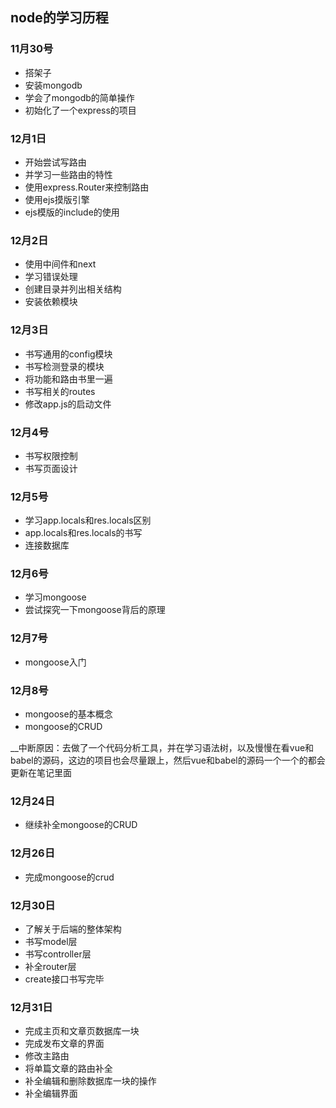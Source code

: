 ## node的学习历程

### 11月30号

- 搭架子
- 安装mongodb
- 学会了mongodb的简单操作
- 初始化了一个express的项目

### 12月1日

- 开始尝试写路由
- 并学习一些路由的特性
- 使用express.Router来控制路由
- 使用ejs摸版引擎
- ejs模版的include的使用

### 12月2日
- 使用中间件和next
- 学习错误处理
- 创建目录并列出相关结构
- 安装依赖模块

### 12月3日
- 书写通用的config模块
- 书写检测登录的模块
- 将功能和路由书里一遍
- 书写相关的routes
- 修改app.js的启动文件

### 12月4号
- 书写权限控制
- 书写页面设计

### 12月5号
- 学习app.locals和res.locals区别
- app.locals和res.locals的书写
- 连接数据库

### 12月6号
- 学习mongoose
- 尝试探究一下mongoose背后的原理

### 12月7号
- mongoose入门

### 12月8号
- mongoose的基本概念
- mongoose的CRUD

__中断原因：去做了一个代码分析工具，并在学习语法树，以及慢慢在看vue和babel的源码，这边的项目也会尽量跟上，然后vue和babel的源码一个一个的都会更新在笔记里面

### 12月24日
- 继续补全mongoose的CRUD

### 12月26日
- 完成mongoose的crud

### 12月30日
- 了解关于后端的整体架构
- 书写model层
- 书写controller层
- 补全router层
- create接口书写完毕

### 12月31日
- 完成主页和文章页数据库一块
- 完成发布文章的界面
- 修改主路由
- 将单篇文章的路由补全
- 补全编辑和删除数据库一块的操作
- 补全编辑界面